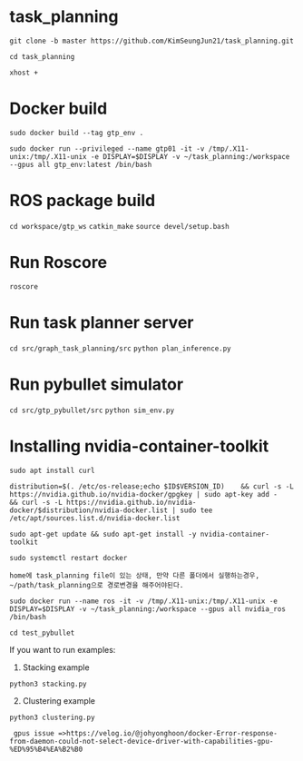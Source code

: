 # task_planning
```git clone -b master https://github.com/KimSeungJun21/task_planning.git``` 

```cd task_planning```

```xhost +```

# Docker build
```sudo docker build --tag gtp_env .```

```sudo docker run --privileged --name gtp01 -it -v /tmp/.X11-unix:/tmp/.X11-unix -e DISPLAY=$DISPLAY -v ~/task_planning:/workspace --gpus all gtp_env:latest /bin/bash```

# ROS package build
```cd workspace/gtp_ws```
```catkin_make```
```source devel/setup.bash```

# Run Roscore
```roscore```

# Run task planner server
```cd src/graph_task_planning/src```
```python plan_inference.py```

# Run pybullet simulator
```cd src/gtp_pybullet/src```
```python sim_env.py```

# Installing nvidia-container-toolkit 
```sudo apt install curl```

```distribution=$(. /etc/os-release;echo $ID$VERSION_ID)    && curl -s -L https://nvidia.github.io/nvidia-docker/gpgkey | sudo apt-key add -    && curl -s -L https://nvidia.github.io/nvidia-docker/$distribution/nvidia-docker.list | sudo tee /etc/apt/sources.list.d/nvidia-docker.list```

```sudo apt-get update && sudo apt-get install -y nvidia-container-toolkit```

```sudo systemctl restart docker```

```home에 task_planning file이 있는 상태, 만약 다른 폴더에서 실행하는경우, ~/path/task_planning으로 경로변경을 해주어야된다. ```

```sudo docker run --name ros -it -v /tmp/.X11-unix:/tmp/.X11-unix -e DISPLAY=$DISPLAY -v ~/task_planning:/workspace --gpus all nvidia_ros /bin/bash```

```cd test_pybullet```

If you want to run examples:

1) Stacking example
  
```python3 stacking.py```

2) Clustering example

```python3 clustering.py```

``` gpus issue =>https://velog.io/@johyonghoon/docker-Error-response-from-daemon-could-not-select-device-driver-with-capabilities-gpu-%ED%95%B4%EA%B2%B0```
